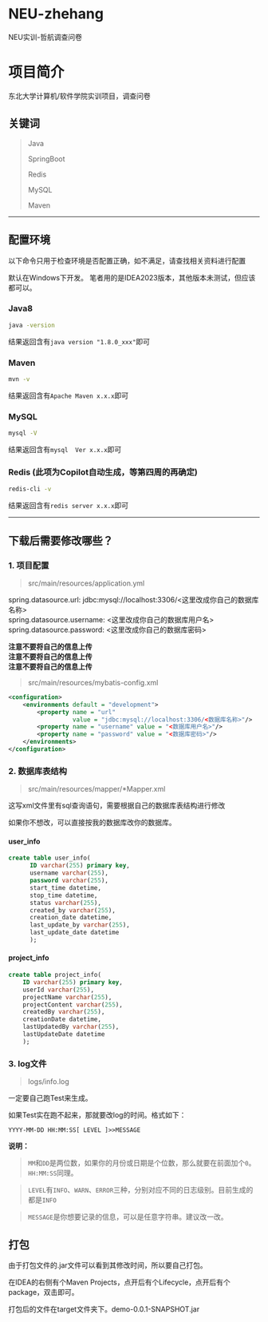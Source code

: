 # NEU-zhehang
NEU实训-哲航调查问卷

# 项目简介
东北大学计算机/软件学院实训项目，调查问卷

## 关键词
> Java
> 
> SpringBoot
> 
> Redis
> 
> MySQL
>
> Maven
> 
---

## 配置环境
以下命令只用于检查环境是否配置正确，如不满足，请查找相关资料进行配置

默认在Windows下开发。
笔者用的是IDEA2023版本，其他版本未测试，但应该都可以。
### Java8
```bash
java -version
```
结果返回含有`java version "1.8.0_xxx"`即可
### Maven
```bash
mvn -v
```
结果返回含有`Apache Maven x.x.x`即可
### MySQL
```bash
mysql -V
```
结果返回含有`mysql  Ver x.x.x`即可
### Redis (此项为Copilot自动生成，等第四周的再确定)
```bash
redis-cli -v
```
结果返回含有`redis server x.x.x`即可

---

## 下载后需要修改哪些？
### 1. 项目配置
>src/main/resources/application.yml

spring.datasource.url: jdbc:mysql://localhost:3306/<这里改成你自己的数据库名称>\
spring.datasource.username: <这里改成你自己的数据库用户名>\
spring.datasource.password: <这里改成你自己的数据库密码>

**注意不要将自己的信息上传**\
**注意不要将自己的信息上传**\
**注意不要将自己的信息上传**

>src/main/resources/mybatis-config.xml

```xml
<configuration>
    <environments default = "development">
        <property name = "url" 
                  value = "jdbc:mysql://localhost:3306/<数据库名称>"/>
        <property name = "username" value = "<数据库用户名>"/>
        <property name = "password" value = "<数据库密码>"/>
    </environments>
</configuration>
```

### 2. 数据库表结构
>src/main/resources/mapper/*Mapper.xml

这写xml文件里有sql查询语句，需要根据自己的数据库表结构进行修改

如果你不想改，可以直接按我的数据库改你的数据库。

#### user_info
```sql
create table user_info(
      ID varchar(255) primary key,
      username varchar(255),
      password varchar(255),
      start_time datetime,
      stop_time datetime,
      status varchar(255),
      created_by varchar(255),
      creation_date datetime,
      last_update_by varchar(255),
      last_update_date datetime
      );
```

#### project_info
```sql
create table project_info(
    ID varchar(255) primary key,
    userId varchar(255),
    projectName varchar(255),
    projectContent varchar(255),
    createdBy varchar(255),
    creationDate datetime,
    lastUpdatedBy varchar(255),
    lastUpdateDate datetime
    );
```

### 3. log文件
>logs/info.log

一定要自己跑Test来生成。

如果Test实在跑不起来，那就要改log的时间。格式如下：

```
YYYY-MM-DD HH:MM:SS[ LEVEL ]>>MESSAGE
```
**说明：**

> `MM`和`DD`是两位数，如果你的月份或日期是个位数，那么就要在前面加个`0`。`HH:MM:SS`同理。

> `LEVEL`有`INFO`、`WARN`、`ERROR`三种，分别对应不同的日志级别。目前生成的都是`INFO`

> `MESSAGE`是你想要记录的信息，可以是任意字符串。建议改一改。

## 打包

由于打包文件的.jar文件可以看到其修改时间，所以要自己打包。

在IDEA的右侧有个Maven Projects，点开后有个Lifecycle，点开后有个package，双击即可。

打包后的文件在target文件夹下。demo-0.0.1-SNAPSHOT.jar